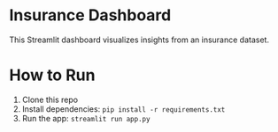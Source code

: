 # Insurance Dashboard

This Streamlit dashboard visualizes insights from an insurance dataset.

# How to Run

1. Clone this repo  
2. Install dependencies: `pip install -r requirements.txt`  
3. Run the app: `streamlit run app.py`
